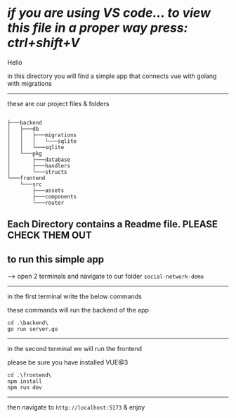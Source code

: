 # *if you are using VS code... to view this file in a proper way press: ctrl+shift+V*

Hello

in this directory you will find a simple app that connects vue with golang with migrations

---

these are our project files & folders

```

├───backend
│   ├───db
│   │   ├───migrations
│   │   │   └───sqlite
│   │   └───sqlite
│   └───pkg
│       ├───database
│       ├───handlers
│       └───structs
└───frontend
    └───src
        ├───assets
        ├───components
        └───router
```

Each Directory contains a Readme file. PLEASE CHECK THEM OUT    
---

## to run this simple app

--> open 2 terminals and navigate to our folder `social-network-demo`

---
in the first terminal write the below commands

these commands will run the backend of the app

```
cd .\backend\
go run server.go
```

---

in the second terminal we will run the frontend

please be sure you have installed VUE@3

```
cd .\frontend\
npm install 
npm run dev
```
---

then navigate to `http://localhost:5173` & enjoy